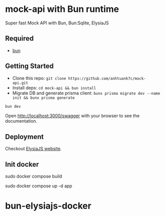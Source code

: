# mock-api with Bun runtime

Super fast Mock API with Bun, Bun:Sqlite, ElysiaJS

## Required

-   [bun](https://github.com/oven-sh/bun#install)

## Getting Started

-   Clone this repo: `git clone https://github.com/anhtuank7c/mock-api.git`
-   Install deps: `cd mock-api && bun install`
-   Migrate DB and generate prisma client: `bunx prisma migrate dev --name init && bunx prisma generate`

```bash
bun dev
```

Open <http://localhost:3000/swagger> with your browser to see the documentation.

## Deployment

Checkout [ElysiaJS website](https://elysiajs.com/integrations/docker.html).

## Init docker

sudo docker compose build

sudo docker compose up -d app
# bun-elysiajs-docker
